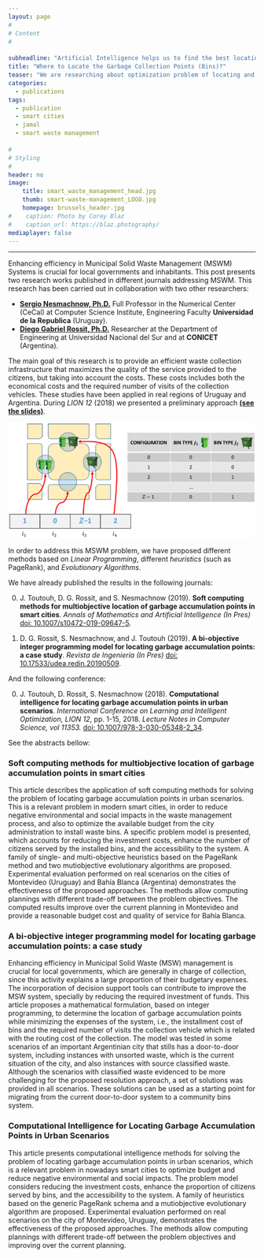```yaml
---
layout: page
#
# Content
#

subheadline: "Artificial Intelligence helps us to find the best location of the garbage collection points in the city. "
title: "Where to Locate the Garbage Collection Points (Bins)?"
teaser: "We are researching about optimization problem of locating and configuring the garbage collection points. The main idea is to provide the best service to the city inhabitants while minimizing the costs. Some results have been already published."
categories:
  - publications
tags:
  - publication
  - smart cities
  - jamal
  - smart waste management

#
# Styling
#
header: no
image: 
    title: smart_waste_management_head.jpg
    thumb: smart-waste-management_LOGO.jpg
    homepage: brussels_header.jpg
#    caption: Photo by Corey Blaz
#    caption_url: https://blaz.photography/
mediaplayer: false
---
```


****


Enhancing efficiency in Municipal Solid Waste Management (MSWM) Systems is crucial for local governments and inhabitants. This post presents two research works published in different journals addressing MSWM. This research has been carried out in collaboration with two other researchers:

- [**Sergio Nesmachnow, Ph.D.**](https://www.fing.edu.uy/inco/grupos/cecal/hpc/pmwiki/pmwiki.php?n=Main.SergioNesmachnow)  Full Professor in the Numerical Center (CeCal) at Computer Science Institute, Engineering Faculty **Universidad de la Republica** (Uruguay).
- [**Diego Gabriel Rossit, Ph.D.**](https://www.conicet.gov.ar/new_scp/detalle.php?keywords=&id=44156&datos_academicos=yes) Researcher at the Department of Engineering at Universidad Nacional del Sur and at **CONICET** (Argentina).

The main goal of this research is to provide an efficient waste collection infrastructure that maximizes the quality of the service provided to the citizens, but taking into account the costs. These costs includes both the economical costs and  the required number of visits of the collection vehicles. These studies have been applied in real regions of Uruguay and Argentina. 
During *LION 12* (2018) we presented a preliminary approach [**(see the slides)**](https://jamaltoutouh.github.io/downloads/Toutouh_LION2018.pdf). 


![Illustration of the problem representation](https://github.com/jamaltoutouh/jamaltoutouh.github.io/blob/master/images/blog/waste-management-representation.jpg?raw=true "Illustration of the problem representation")  


In order to address this MSWM problem, we have proposed different methods based on *Linear Programming*, different *heuristics* (such as PageRank), and *Evolutionary Algorithms*. 

We have already published the results in the following journals:


0. J. Toutouh, D. G. Rossit, and S. Nesmachnow (2019). **Soft computing methods for multiobjective location of garbage accumulation points in smart cities**. *Annals of Mathematics and Artificial Intelligence* *(In Pres)* [doi: 10.1007/s10472-019-09647-5](https://link.springer.com/article/10.1007/s10472-019-09647-5).

0. D. G. Rossit, S. Nesmachnow, and J. Toutouh (2019). **A bi-objective integer programming model for locating garbage accumulation points: a case study**. *Revista de Ingeniería* *(In Pres)* [doi: 10.17533/udea.redin.20190509](https://doi.org/10.17533/udea.redin.20190509). 

And the following conference:

0. J. Toutouh, D. Rossit, S. Nesmachnow (2018). **Computational intelligence for locating garbage accumulation points in urban scenarios**. *International Conference on Learning and Intelligent Optimization, LION 12*, pp. 1-15, 2018. *Lecture Notes in Computer Science, vol 11353.* [doi: 10.1007/978-3-030-05348-2_34](https://doi.org/10.1007/978-3-030-05348-2_34).


See the abstracts bellow:

### Soft computing methods for multiobjective location of garbage accumulation points in smart cities
This article describes the application of soft computing methods for solving the problem of locating garbage accumulation points in urban scenarios. This is a relevant problem in modern smart cities, in order to reduce negative environmental and social impacts in the waste management process, and also to optimize the available budget from the city administration to install waste bins. A specific problem model is presented, which accounts for reducing the investment costs, enhance the number of citizens served by the installed bins, and the accessibility to the system. A family of single- and multi-objective heuristics based on the PageRank method and two mutiobjective evolutionary algorithms are proposed. Experimental evaluation performed on real scenarios on the cities of Montevideo (Uruguay) and Bahía Blanca (Argentina) demonstrates the effectiveness of the proposed approaches. The methods allow computing plannings with different trade-off between the problem objectives. The computed results improve over the current planning in Montevideo and provide a reasonable budget cost and quality of service for Bahía Blanca.

### A bi-objective integer programming model for locating garbage accumulation points: a case study
Enhancing efficiency in Municipal Solid Waste (MSW) management is crucial for local governments, which are generally in charge of collection, since this activity explains a large proportion of their budgetary expenses. The incorporation of decision support tools can contribute to improve the MSW system, specially by reducing the required investment of funds. This article proposes a mathematical formulation, based on integer programming, to determine the location of garbage accumulation points while minimizing the expenses of the system, i.e., the installment cost of bins and the required number of visits the collection vehicle which is related with the routing cost of the collection. The model was tested in some scenarios of an important Argentinian city that stills has a door-to-door system, including instances with unsorted waste, which is the current situation of the city, and also instances with source classified waste. Although the scenarios with classified waste evidenced to be more challenging for the proposed resolution approach, a set of solutions was provided in all scenarios. These solutions can be used as a starting point for migrating from the current door-to-door system to a community bins system.

### Computational Intelligence for Locating Garbage Accumulation Points in Urban Scenarios
This article presents computational intelligence methods for solving the problem of locating garbage accumulation points in urban scenarios, which is a relevant problem in nowadays smart cities to optimize budget and reduce negative environmental and social impacts. The problem model considers reducing the investment costs, enhance the proportion of citizens served by bins, and the accessibility to the system. A family of heuristics based on the generic PageRank schema and a mutiobjective evolutionary algorithm are proposed. Experimental evaluation performed on real scenarios on the city of Montevideo, Uruguay, demonstrates the effectiveness of the proposed approaches. The methods allow computing plannings with different trade-off between the problem objectives and improving over the current planning.

